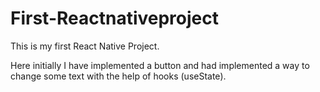 # First-Reactnativeproject

This is my first React Native Project.

Here initially I have implemented a button and had implemented a way to change some text with the help of hooks (useState).
